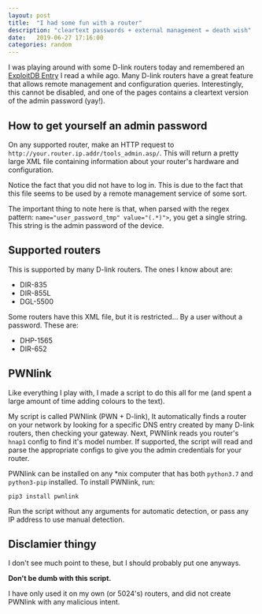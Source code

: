 ```yaml
---
layout: post
title:  "I had some fun with a router"
description: "cleartext passwords + external management = death wish"
date:   2019-06-27 17:16:00
categories: random
---
```


I was playing around with some D-link routers today and remembered an [ExploitDB Entry](https://www.exploit-db.com/exploits/33520) I read a while ago. Many D-link routers have a great feature that allows remote management and configuration queries. Interestingly, this cannot be disabled, and one of the pages contains a cleartext version of the admin password (yay!).

## How to get yourself an admin password
On any supported router, make an HTTP request to `http://your.router.ip.addr/tools_admin.asp/`. This will return a pretty large XML file containing information about your router's hardware and configuration. 

Notice the fact that you did not have to log in. This is due to the fact that this file seems to be used by a remote management service of some sort. 

The important thing to note here is that, when parsed with the regex pattern: `name="user_password_tmp" value="(.*)">`, you get a single string. This string is the admin password of the device.

## Supported routers
This is supported by many D-link routers. The ones I know about are:
 - DIR-835
 - DIR-855L
 - DGL-5500

Some routers have this XML file, but it is restricted... By a user without a password. These are:
 - DHP-1565
 - DIR-652

## PWNlink
Like everything I play with, I made a script to do this all for me (and spent a large amount of time adding colours to the text).

My script is called PWNlink (PWN + D-link), It automatically finds a router on your network by looking for a specific DNS entry created by many D-link routers, then checking your gateway. Next, PWNlink reads you router's `hnap1` config to find it's model number. If supported, the script will read and parse the appropriate configs to give you the admin credentials for your router. 

PWNlink can be installed on any *nix computer that has both `python3.7` and `python3-pip` installed. To install PWNlink, run:
```
pip3 install pwnlink
```

Run the script without any arguments for automatic detection, or pass any IP address to use manual detection.

## Disclamier thingy
I don't see much point to these, but I should probably put one anyways.

**Don't be dumb with this script.**

I have only used it on my own (or 5024's) routers, and did not create PWNlink with any malicious intent.